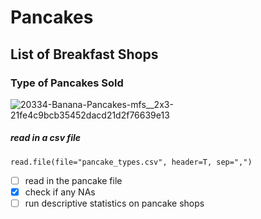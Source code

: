# Pancakes 
## List of Breakfast Shops
### Type of Pancakes Sold

![20334-Banana-Pancakes-mfs__2x3-21fe4c9bcb35452dacd21d2f76639e13](https://user-images.githubusercontent.com/117681452/202778907-9aee5529-bd7b-4b92-a19d-503eef61bd2d.jpg)

##### read in a csv file
```
read.file(file="pancake_types.csv", header=T, sep=",")
```

- [ ] read in the pancake file
- [x] check if any NAs
- [ ] run descriptive statistics on pancake shops 
